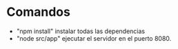 # Comandos

- "npm install" instalar todas las dependencias
- "node src/app" ejecutar el servidor en el puerto 8080.
